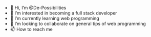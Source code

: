 - 👋 Hi, I’m @De-Possibilities
- 👀 I’m interested in becoming a full stack developer 
- 🌱 I’m currently learning web programming 
- 💞️ I’m looking to collaborate on general tips of web programming 
- 📫 How to reach me

<!---
De-Possibilities/De-Possibilities is a ✨ special ✨ repository because its `README.md` (this file) appears on your GitHub profile.
You can click the Preview link to take a look at your changes.
--->
